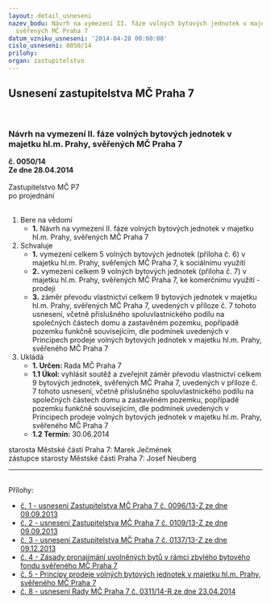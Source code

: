 ```yaml
---
layout: detail_usneseni
nazev_bodu: Návrh na vymezení II. fáze volných bytových jednotek v majetku hl.m. Prahy,
  svěřených MČ Praha 7
datum_vzniku_usneseni: '2014-04-28 00:00:00'
cislo_usneseni: 0050/14
prilohy: 
organ: zastupitelstvo
---
```

<div id="ucUsn_pList" class="usn">
	<span><h2>Usnesení zastupitelstva MČ Praha 7 </h2>
<br></span><div class="standBody">
<span><h3>Návrh na vymezení II. fáze volných bytových jednotek v majetku hl.m. Prahy, svěřených MČ Praha 7</h3></span><div class="center">
		<strong>č. 0050/14</strong><br>
	</div>
<div class="center">
		<strong>Ze dne 28.04.2014</strong><br><br>
	</div>Zastupitelstvo MČ P7<br> po projednání<br><br><ol>
<li>Bere na vědomí<ul><li>
<strong>1.</strong> Návrh na vymezení II. fáze volných bytových jednotek v majetku hl.m. Prahy, svěřených MČ Praha 7   </li></ul>
</li>
<li>Schvaluje<ul>
<li>
<strong>1.</strong> vymezení celkem 5 volných bytových jednotek (příloha č. 6) v majetku hl.m. Prahy, svěřených MČ Praha 7, k sociálnímu využití</li>
<li>
<strong>2.</strong> vymezení celkem 9 volných bytových jednotek (příloha č. 7) v majetku hl.m. Prahy, svěřených MČ Praha 7, ke komerčnímu využití - prodeji</li>
<li>
<strong>3.</strong> záměr převodu vlastnictví celkem 9 bytových jednotek v majetku hl.m. Prahy, svěřených MČ Praha 7, uvedených v příloze č. 7 tohoto usnesení, včetně příslušného spoluvlastnického podílu na společných částech domu a zastavěném pozemku, popřípadě pozemku funkčně souvisejícím, dle podmínek uvedených v Principech prodeje volných bytových jednotek v majetku hl.m. Prahy, svěřeného MČ Praha 7           </li>
</ul>
</li>
<li>Ukládá<ul>
<li>
<strong>1. Určen: </strong>Rada MČ Praha 7</li>
<li>
<strong>1.1 Úkol: </strong>vyhlásit soutěž a zveřejnit záměr převodu vlastnictví celkem 9 bytových jednotek, svěřených MČ Praha 7, uvedených v příloze č. 7 tohoto usnesení, včetně příslušného spoluvlastnického podílu na společných částech domu a zastavěném pozemku, popřípadě pozemku funkčně souvisejícím, dle podmínek uvedených v Principech prodeje volných bytových jednotek v majetku hl.m. Prahy, svěřeného MČ Praha 7</li>
<li>
<strong>1.2 Termín: </strong>30.06.2014</li>
</ul>
</li>
</ol>starosta Městské části Praha 7: Marek Ječmének<br>zástupce starosty Městské části Praha 7: Josef Neuberg<hr>
<br>Přílohy: <ul>
<li><a href="/zdroj.aspx?typ=4&amp;id=55861&amp;sh=-887464491" target="_blank" title="Soubor (.doc 33 kB)-nové okno">č. 1 - usnesení Zastupitelstva MČ Praha 7 č. 0096/13-Z ze dne 09.09.2013</a></li> <li><a href="/zdroj.aspx?typ=4&amp;id=55862&amp;sh=-887511499" target="_blank" title="Soubor (.doc 30 kB)-nové okno">č. 2 - usnesení Zastupitelstva MČ Praha 7 č. 0109/13-Z ze dne 09.09.2013</a></li> <li><a href="/zdroj.aspx?typ=4&amp;id=55863&amp;sh=-887539051" target="_blank" title="Soubor (.doc 33,5 kB)-nové okno">č. 3 - usnesení Zastupitelstva MČ Praha 7 č. 0137/13-Z ze dne 09.12.2013</a></li> <li><a href="/zdroj.aspx?typ=4&amp;id=55864&amp;sh=-887571979" target="_blank" title="Soubor (.doc 55 kB)-nové okno">č. 4 - Zásady pronajímání uvolněných bytů v rámci zbylého bytového fondu svěřeného MČ Praha 7</a></li> <li><a href="/zdroj.aspx?typ=4&amp;id=55865&amp;sh=-887600043" target="_blank" title="Soubor (.doc 71 kB)-nové okno">č. 5 - Principy prodeje volných bytových jednotek v majetku hl.m. Prahy, svěřeného MČ Praha 7</a></li> <li><a href="/zdroj.aspx?typ=4&amp;id=55866&amp;sh=-886597963" target="_blank" title="Soubor (.doc 31,5 kB)-nové okno">č. 8 - usnesení Rady MČ Praha 7 č. 0311/14-R ze dne 23.04.2014</a></li> </ul>
</div>
</div>